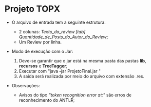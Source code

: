 # Projeto TOPX

* O arquivo de entrada tem a seguinte estrutura:
    * 2 colunas: *Texto_do_review [tab] Quantidade_de_Posts_do_Autor_do_Review*;
    * Um Review por linha.

* Modo de execução com o Jar:
    1. Deve-se garantir que o jar está na mesma pasta das pastas **lib**, **recursos** e **TreeTagger**;
    2. Executar com "java -jar ProjetoFinal.jar <Caminho do arquivo de reviews>"
    3. A saída será realizada por meio do arquivo com extensão <arquivodereviews>.res.

* Observações:
    * Avisos do tipo *"token recognition error at:"* são erros de reconhecimento do ANTLR;